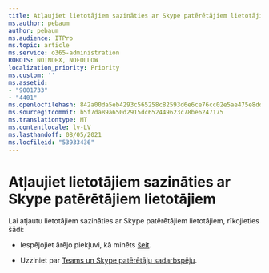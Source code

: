```yaml
---
title: Atļaujiet lietotājiem sazināties ar Skype patērētājiem lietotājiem
ms.author: pebaum
author: pebaum
ms.audience: ITPro
ms.topic: article
ms.service: o365-administration
ROBOTS: NOINDEX, NOFOLLOW
localization_priority: Priority
ms.custom: ''
ms.assetid:
- "9001733"
- "4401"
ms.openlocfilehash: 842a00da5eb4293c565258c82593d6e6ce76cc02e5ae475e8dd7f7613640d605
ms.sourcegitcommit: b5f7da89a650d2915dc652449623c78be6247175
ms.translationtype: MT
ms.contentlocale: lv-LV
ms.lasthandoff: 08/05/2021
ms.locfileid: "53933436"
---
```

# <a name="allow-your-users-to-communicate-with-skype-consumer-users"></a>Atļaujiet lietotājiem sazināties ar Skype patērētājiem lietotājiem

Lai atļautu lietotājiem sazināties ar Skype patērētājiem lietotājiem, rīkojieties šādi:

- Iespējojiet ārējo piekļuvi, kā minēts [šeit](https://docs.microsoft.com/microsoftteams/manage-external-access#allow-or-block-domains).

- Uzziniet par [Teams un Skype patērētāju sadarbspēju](https://docs.microsoft.com/microsoftteams/teams-skype-interop).
